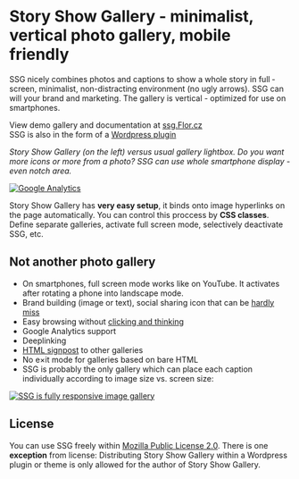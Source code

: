 # Story Show Gallery - minimalist, vertical photo gallery, mobile friendly

SSG nicely combines photos and captions to show a whole story in full ­screen, mini­­mal­ist, non-dis­tracting environ­­ment (no ugly arrows). SSG can will your brand and mar­ket­ing. The gallery is vertical - optimized for use on smart­phones.
 
View demo gallery and documentation at [ssg.Flor.cz](https://ssg.flor.cz/) <br>
SSG is also in the form of a [Wordpress plugin](https://ssg.flor.cz/wordpress/)

*Story Show Gallery (on the left) versus usual gallery lightbox. Do you want more icons or more from a photo? SSG can use whole smartphone display - even notch area.*

[![Google Analytics](https://ssg.flor.cz/img/gallery-compare.jpg)](https://ssg.flor.cz/#gallery-compare)


Story Show Gallery has **very easy setup**, it binds onto image hyper­links on the page auto­mati­cally. You can control this proccess by **CSS classes**. Define sepa­rate galleries, activate full screen mode, selectively deactivate SSG, etc.

## Not another photo gallery

- On smartphones, full screen mode works like on You­Tube. It activa­tes after rotating a phone into landscape mode.
- Brand building (image or text), social sharing icon that can be [hardly miss](https://ssg.flor.cz/#brand)
- Easy browsing without [clicking and thinking](https://ssg.flor.cz/#browsing)
- Goo­gle Analytics support 
- Deeplinking
- [HTML signpost](https://ssg.flor.cz/#signpost) to other galleries
- No e×it mode for galleries based on bare HTML
- SSG is probably the only gallery which can place each caption individually according to image size vs. screen size:

[![SSG is fully responsive image gallery](https://ssg.flor.cz/minimal-crash-course/story-show-gallery-responsive-modes-fullscreen.jpg)](https://ssg.flor.cz/#responsive)


## License
You can use SSG freely within [Mozilla Public License 2.0](https://tldrlegal.com/license/mozilla-public-license-2.0-(mpl-2)). 
There is one **exception** from license: Distributing Story Show Gallery within a Wordpress plugin or theme is only allowed for the author of Story Show Gallery.

